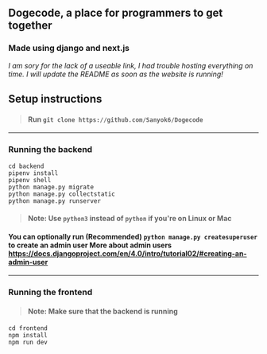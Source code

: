 ## Dogecode, a place for programmers to get together
### Made using django and next.js
*I am sory for the lack of a useable link, I had trouble hosting everything on time. I will update the README as soon as the website is running!*

## Setup instructions

> #### Run `git clone https://github.com/Sanyok6/Dogecode`
----

### Running the backend
```
cd backend
pipenv install
pipenv shell
python manage.py migrate
python manage.py collectstatic
python manage.py runserver
```

> #### Note: Use `python3` instead of `python` if you're on Linux or Mac

#### You can optionally run (Recommended) `python manage.py createsuperuser` to create an admin user More about admin users https://docs.djangoproject.com/en/4.0/intro/tutorial02/#creating-an-admin-user
----

### Running the frontend
> #### Note: Make sure that the backend is running
```
cd frontend
npm install
npm run dev
```

